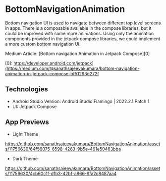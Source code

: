 # BottomNavigationAnimation
Bottom navigation UI is used to navigate between different top level screens in apps. There is a composable available in the compose libraries, but it could be improved with some more animations. Using only the animation components provided in the jetpack compose libraries, we could implement a more custom bottom navigation UI.

Medium Article: [Bottom navigation Animation in Jetpack Compose][0]

[0]: https://developer.android.com/jetpack](https://medium.com/@sanathsajeevakumara/bottom-navigation-animation-in-jetpack-compose-bf51293e272f

## Technologies

* Android Studio Version: Android Studio Flamingo | 2022.2.1 Patch 1
* UI: Jetpack Compose

## App Previews

* Light Theme

https://github.com/sanathsajeevakumara/BottomNavigationAnimation/assets/11756630/64f56075-6598-4263-9b5e-461e50463bba

* Dark Theme

https://github.com/sanathsajeevakumara/BottomNavigationAnimation/assets/11756630/4cb60c1f-d1b3-42bf-a866-9fa2c8487aa4
